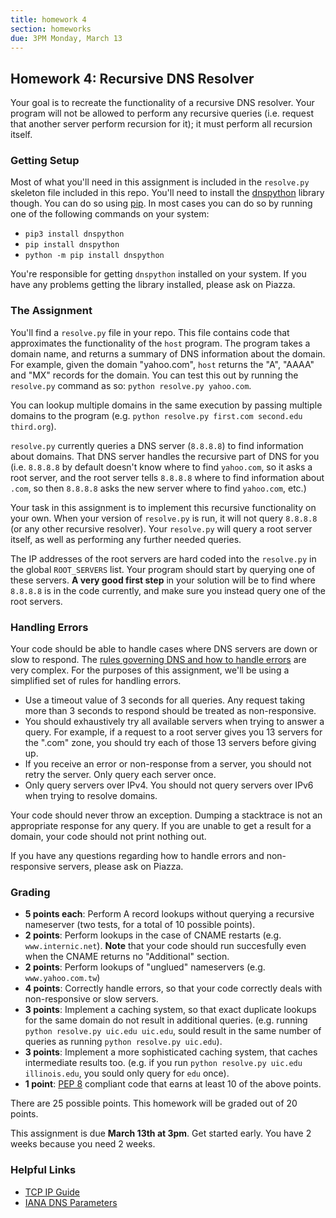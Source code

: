 ```yaml
---
title: homework 4
section: homeworks
due: 3PM Monday, March 13
---
```


## Homework 4: Recursive DNS Resolver

Your goal is to recreate the functionality of a recursive DNS resolver.
Your program will not be allowed to perform any recursive queries (i.e.
request that another server perform recursion for it); it must perform all
recursion itself.


### Getting Setup

Most of what you'll need in this assignment is included in the `resolve.py`
skeleton file included in this repo. You'll need to install
the [dnspython](http://www.dnspython.org/) library though.  You can do so
using [pip](https://pip.pypa.io/en/stable/).  In most cases you can
do so by running one of the following commands on your system:

 * `pip3 install dnspython`
 * `pip install dnspython`
 * `python -m pip install dnspython`

You're responsible for getting `dnspython` installed on your system.  If you
have any problems getting the library installed, please ask on Piazza.


### The Assignment

You'll find a `resolve.py` file in your repo.  This file contains
code that approximates the functionality of the `host` program.  The program
takes a domain name, and returns a summary of DNS information about the domain.
For example, given the domain "yahoo.com", `host` returns the "A", "AAAA"
and "MX" records for the domain.  You can test this out by running
the `resolve.py` command as so: `python resolve.py yahoo.com`.

You can lookup multiple domains in the same execution by passing multiple
domains to the program (e.g. `python resolve.py first.com second.edu third.org`).

`resolve.py` currently queries a DNS server (`8.8.8.8`) to find information
about domains.  That DNS server handles the recursive part of DNS for you
(i.e. `8.8.8.8` by default doesn't know where to find `yahoo.com`, so it
asks a root server, and the root server tells `8.8.8.8` where to find
information about `.com`, so then `8.8.8.8` asks the new server where to
find `yahoo.com`, etc.)

Your task in this assignment is to implement this recursive functionality
on your own.  When your version of `resolve.py` is run, it will not
query `8.8.8.8` (or any other recursive resolver).  Your `resolve.py` will
query a root server itself, as well as performing any further needed
queries.

The IP addresses of the root servers are hard coded into the `resolve.py`
in the global `ROOT_SERVERS` list. Your program should start by querying one
of these servers. **A very good first step** in your solution will be
to find where `8.8.8.8` is in the code currently, and make sure you instead
query one of the root servers.


### Handling Errors

Your code should be able to handle cases where DNS servers are down or slow
to respond. The
[rules governing DNS and how to handle errors](https://tools.ietf.org/html/rfc1034)
are very complex.  For the purposes of this assignment, we'll be using a
simplified set of rules for handling errors.

 * Use a timeout value of 3 seconds for all queries.  Any request taking
   more than 3 seconds to respond should be treated as non-responsive.
 * You should exhaustively try all available servers when trying to answer
   a query.  For example, if a request to a root server gives you
   13 servers for the ".com" zone, you should try each of those 13 servers
   before giving up.
 * If you receive an error or non-response from a server, you should not
   retry the server.  Only query each server once.
 * Only query servers over IPv4.  You should not query servers over IPv6 when
   trying to resolve domains.

Your code should never throw an exception.  Dumping a stacktrace is not
an appropriate response for any query.  If you are unable to get a result
for a domain, your code should not print nothing out.

If you have any questions regarding how to handle errors and non-responsive
servers, please ask on Piazza.


### Grading

 * **5 points each**: Perform A record lookups without querying a recursive
   nameserver (two tests, for a total of 10 possible points).
 * **2 points**: Perform lookups in the case of CNAME restarts (e.g.
   `www.internic.net`).  **Note** that your code should run succesfully even
   when the CNAME returns no "Additional" section.
 * **2 points**: Perform lookups of "unglued" nameservers (e.g.
   `www.yahoo.com.tw`)
 * **4 points**: Correctly handle errors, so that your code correctly
   deals with non-responsive or slow servers.
 * **3 points**: Implement a caching system, so that exact duplicate lookups for
   the same domain do not result in additional queries.  (e.g. running
   `python resolve.py uic.edu uic.edu`, sould result in the same number of
   queries as running `python resolve.py uic.edu`).
 * **3 points**: Implement a more sophisticated caching system, that caches
   intermediate results too.  (e.g. if you run
   `python resolve.py uic.edu illinois.edu`, you sould only query for `edu`
   once).
 * **1 point**: [PEP 8](https://www.python.org/dev/peps/pep-0008/) compliant
   code that earns at least 10 of the above points.

There are 25 possible points. This homework will be graded out of 20 points.

This assignment is due **March 13th at 3pm**.  Get started early.  You have
2 weeks because you need 2 weeks.

### Helpful Links
 * [TCP IP Guide](http://www.tcpipguide.com/free/t_TCPIPDomainNameSystemDNS.htm)
 * [IANA DNS Parameters](http://www.iana.org/assignments/dns-parameters/dns-parameters.xhtml)
